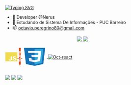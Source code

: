 
[![Typing SVG](https://readme-typing-svg.herokuapp.com?font=bebas&weight=800&size=21&pause=1000&color=38C2FF&random=false&width=435&lines=Ol%C3%A1+me+chamo+Oct%C3%A1vio)](https://git.io/typing-svg)
- 🔭 Developer @Nerus
- 🌱 Estudando de Sistema De Informações - PUC Barreiro
- 📫 octavio.peregrino80@gmail.com


<div align="center">
  <a href="https://github.com/octaviocrv">
  <img height="180em" src="https://github-readme-stats.vercel.app/api?username=octaviocrv&show_icons=true&theme=dark&include_all_commits=true&count_private=true"/>
  <img height="180em" src="https://github-readme-stats.vercel.app/api/top-langs/?username=octaviocrv&layout=compact&langs_count=7&theme=dark"/>
</div>
  
  <div style="display: inline_block"><br>
  <img align="center" alt="Oct-Js" height="30" width="40" src="https://raw.githubusercontent.com/devicons/devicon/master/icons/javascript/javascript-plain.svg">
  <img align="center" alt="Oct-HTML" height="60" width="8" src="https://raw.githubusercontent.com/devicons/devicon/master/icons/html5/html5-original.svg">
  <img align="center" alt="Oct-CSS" height="60" width="80" src="https://raw.githubusercontent.com/devicons/devicon/master/icons/css3/css3-original.svg">
   <img align="center" alt="Oct-react" height="60" width="80" <link rel="stylesheet" type='text/css' href="https://cdn.jsdelivr.net/gh/devicons/devicon@latest/devicon.min.css" />


##
  
  <div> 
  <a href="https://instagram.com/octaviocrv" target="_blank"><img src="https://img.shields.io/badge/-Instagram-%23E4405F?style=for-the-badge&logo=instagram&logoColor=white" target="_blank"></a>
  <a href = "mailto:octavio.peregrino80@gmail.com"><img src="https://img.shields.io/badge/-Gmail-%23333?style=for-the-badge&logo=gmail&logoColor=white" target="_blank"></a>
  <a href="https://www.linkedin.com/in/octávio-augusto-peregrino-492261192/" target="_blank"><img src="https://img.shields.io/badge/-LinkedIn-%230077B5?style=for-the-badge&logo=linkedin&logoColor=white" target="_blank"></a> 
    </div>
